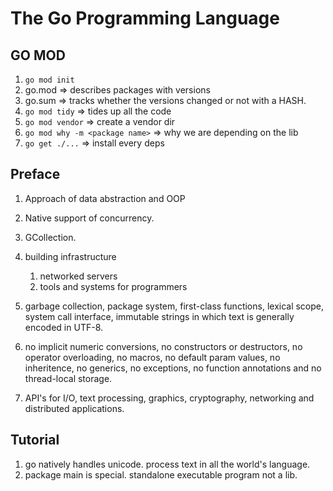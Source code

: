 # The Go Programming Language

## GO MOD
1. `go mod init`
2. go.mod => describes packages with versions
3. go.sum => tracks whether the versions changed or not with a HASH.
4. `go mod tidy` => tides up all the code
5. `go mod vendor` => create a vendor dir
6. `go mod why -m <package name>` => why we are depending on the lib
7. `go get ./...` => install every deps

## Preface
1. Approach of data abstraction and OOP
2. Native support of concurrency.
3. GCollection.
4. building infrastructure
   1. networked servers
   2. tools and systems for programmers

5. garbage collection, package system, first-class functions, lexical scope, system call interface, immutable strings in which text is generally encoded in UTF-8.
6. no implicit numeric conversions, no constructors or destructors, no operator overloading, no macros, no default param values, no inheritence, no generics, no exceptions, no function annotations and no thread-local storage.
7. API's for I/O, text processing, graphics, cryptography, networking and distributed applications.

## Tutorial
1. go natively handles unicode. process text in all the world's language.
2. package main is special. standalone executable program not a lib.
